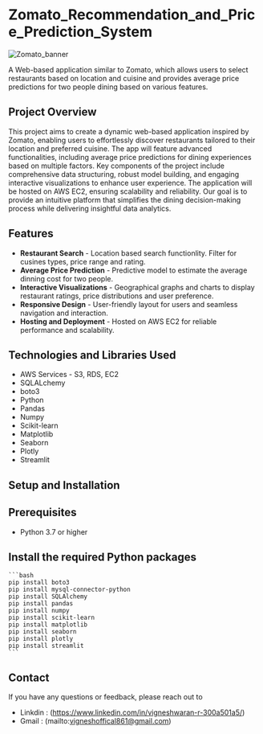 # Zomato_Recommendation_and_Price_Prediction_System

![Zomato_banner](https://github.com/user-attachments/assets/d49cada5-d32e-4a13-b28c-ef91329a16f6)

A Web-based application similar to Zomato, which allows users to select restaurants based on location and cuisine and provides average price predictions for two people dining based on various features.

## Project Overview
This project aims to create a dynamic web-based application inspired by Zomato, enabling users to effortlessly discover restaurants tailored to their location and preferred cuisine. The app will feature advanced functionalities, including average price predictions for dining experiences based on multiple factors. Key components of the project include comprehensive data structuring, robust model building, and engaging interactive visualizations to enhance user experience. The application will be hosted on AWS EC2, ensuring scalability and reliability. Our goal is to provide an intuitive platform that simplifies the dining decision-making process while delivering insightful data analytics.

## Features
- **Restaurant Search** - Location based search functionlity. Filter for cusines types, price range and rating.
- **Average Price Prediction** - Predictive model to estimate the average dinning cost for two people.
- **Interactive Visualizations** - Geographical graphs and charts to display restaurant ratings, price distributions and user preference.
- **Responsive Design** - User-friendly layout for users and seamless navigation and interaction.
- **Hosting and Deployment** - Hosted on AWS EC2 for reliable performance and scalability.

## Technologies and Libraries Used
- AWS Services - S3, RDS, EC2
- SQLALchemy
- boto3
- Python
- Pandas
- Numpy
- Scikit-learn
- Matplotlib
- Seaborn
- Plotly
- Streamlit

## Setup and Installation
## Prerequisites
- Python 3.7 or higher

## Install the required Python packages

    ```bash
    pip install boto3
    pip install mysql-connector-python
    pip install SQLAlchemy
    pip install pandas
    pip install numpy
    pip install scikit-learn
    pip install matplotlib
    pip install seaborn
    pip install plotly
    pip install streamlit
    ```
    
## Contact

If you have any questions or feedback, please reach out to 

- Linkdin : (https://www.linkedin.com/in/vigneshwaran-r-300a501a5/)
- Gmail : (mailto:vigneshoffical861@gmail.com)
